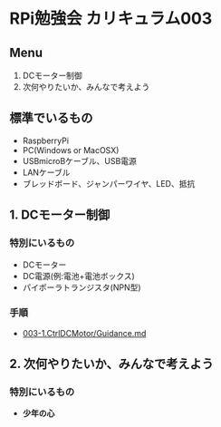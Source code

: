 # RPi勉強会 カリキュラム003
## Menu
1. DCモーター制御
2. 次何やりたいか、みんなで考えよう

## 標準でいるもの
* RaspberryPi
* PC(Windows or MacOSX)
* USBmicroBケーブル、USB電源
* LANケーブル
* ブレッドボード、ジャンパーワイヤ、LED、抵抗

## 1. DCモーター制御
### 特別にいるもの
* DCモーター
* DC電源(例:電池+電池ボックス)
* パイポーラトランジスタ(NPN型)

### 手順  
* [003-1.CtrlDCMotor/Guidance.md](https://github.com/IsaoNakamura/StudyRPi/blob/master/Doc/StudyMenu/003-1.CtrlDCMotor/Guidance.md)

## 2. 次何やりたいか、みんなで考えよう
### 特別にいるもの
* __少年の心__
